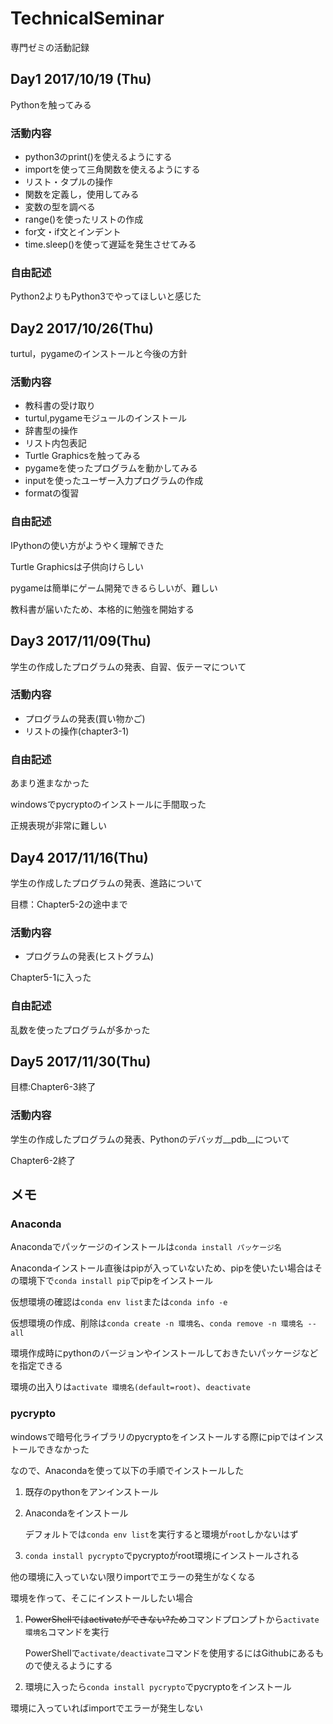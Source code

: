 # TechnicalSeminar
専門ゼミの活動記録

## Day1 2017/10/19 (Thu)
Pythonを触ってみる
### 活動内容
- python3のprint()を使えるようにする
- importを使って三角関数を使えるようにする
- リスト・タプルの操作
- 関数を定義し，使用してみる
- 変数の型を調べる
- range()を使ったリストの作成
- for文・if文とインデント
- time.sleep()を使って遅延を発生させてみる

### 自由記述
Python2よりもPython3でやってほしいと感じた

## Day2 2017/10/26(Thu)
turtul，pygameのインストールと今後の方針
### 活動内容
- 教科書の受け取り
- turtul,pygameモジュールのインストール
- 辞書型の操作
- リスト内包表記
- Turtle Graphicsを触ってみる
- pygameを使ったプログラムを動かしてみる
- inputを使ったユーザー入力プログラムの作成
- formatの復習

### 自由記述
IPythonの使い方がようやく理解できた

Turtle Graphicsは子供向けらしい

pygameは簡単にゲーム開発できるらしいが、難しい

教科書が届いたため、本格的に勉強を開始する

## Day3 2017/11/09(Thu)
学生の作成したプログラムの発表、自習、仮テーマについて
### 活動内容
- プログラムの発表(買い物かご)
- リストの操作(chapter3-1)

### 自由記述
あまり進まなかった

windowsでpycryptoのインストールに手間取った

正規表現が非常に難しい

## Day4 2017/11/16(Thu)
学生の作成したプログラムの発表、進路について

目標：Chapter5-2の途中まで
### 活動内容
- プログラムの発表(ヒストグラム)

Chapter5-1に入った
### 自由記述
乱数を使ったプログラムが多かった

## Day5 2017/11/30(Thu)

目標:Chapter6-3終了

### 活動内容
学生の作成したプログラムの発表、Pythonのデバッガ__pdb__について

Chapter6-2終了

## メモ
### Anaconda
Anacondaでパッケージのインストールは`conda install パッケージ名`

Anacondaインストール直後はpipが入っていないため、pipを使いたい場合はその環境下で`conda install pip`でpipをインストール

仮想環境の確認は`conda env list`または`conda info -e`

仮想環境の作成、削除は`conda create -n 環境名`、`conda remove -n 環境名 --all`

環境作成時にpythonのバージョンやインストールしておきたいパッケージなどを指定できる

環境の出入りは`activate 環境名(default=root)`、`deactivate`

### pycrypto
windowsで暗号化ライブラリのpycryptoをインストールする際にpipではインストールできなかった

なので、Anacondaを使って以下の手順でインストールした

1. 既存のpythonをアンインストール
2. Anacondaをインストール

 	デフォルトでは`conda env list`を実行すると環境が`root`しかないはず

3. `conda install pycrypto`でpycryptoがroot環境にインストールされる

他の環境に入っていない限りimportでエラーの発生がなくなる

環境を作って、そこにインストールしたい場合

1. ~~PowerShellではactivateができない?ため~~コマンドプロンプトから`activate 環境名`コマンドを実行

    PowerShellで`activate/deactivate`コマンドを使用するにはGithubにあるもので使えるようにする

2. 環境に入ったら`conda install pycrypto`でpycryptoをインストール

環境に入っていればimportでエラーが発生しない
